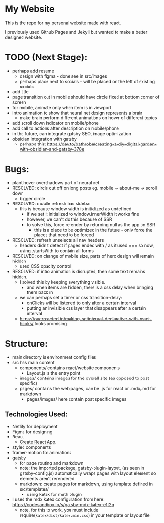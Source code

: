 # My Website
This is the repo for my personal website made with react.

I previously used Github Pages and Jekyll but wanted to make a better designed website.

# TODO (Next Stage):
- perhaps add resume
    - design with figma - done see in src/images
    - perhaps place next to socials - will be placed on the left of existing socials
- add title
- page transition out in mobile should have circle fixed at bottom corner of screen
- for mobile, animate only when item is in viewport
- intro animation to show that neural net design represents a brain
    - make brain perform different animations on hover of different topics
- add scroll down indicator on mobile/phone
- add call to actions after description on mobile/phone
- in the future, can integrate gatsby SEO, image optimization
- obsidian integration with gatsby
    - perhaps this: https://dev.to/bathrobe/creating-a-diy-digital-garden-with-obsidian-and-gatsby-378e

# Bugs:
- plant hover overshadows part of neural net
- RESOLVED: circle cut off on long posts eg. mobile -> about-me -> scroll down
    - bigger circle
- RESOLVED: mobile refresh has sidebar
    - this is because window width is initialized as undefined
        - if we set it initialized to window.innerWidth it works fine
        - however, we can't do this because of SSR
        - to solve this, force rerender by returning null as the app on SSR
            - this is a place to be optimized in the future - only force the places that need to be forced
- RESOLVED: refresh unselects all nav headers
    - headers didn't detect if pages ended with / as it used === so now, using .startsWith to contain all forms.
- RESOLVED: on change of mobile size, parts of hero design will remain hidden
    - used CSS opacity control
- RESOLVED: if intro animation is disrupted, then some text remains hidden.
    - I solved this by keeping everything visible. 
        - and when items are hidden, there is a css delay when bringing them back in
    - we can perhaps set a timer or css transition-delay:
        - onClicks will be listened to only after a certain interval
        - putting an invisible css layer that disappears after a certain interval
    - https://overreacted.io/making-setinterval-declarative-with-react-hooks/ looks promising

# Structure:
- main directory is environment config files
- src has main content
    - components/ contains react/website components
        - Layout.js is the entry point
    - images/ contains images for the overall site (as opposed to post specific)
    - pages/ contains the web pages, can be .js for react or .mdx/.md for markdown
        - pages/images/ here contain post specific images

## Technologies Used:
- Netlify for deployment
- Figma for designing
- React
    - [Create React App](https://github.com/facebook/create-react-app).
- styled components
- framer-motion for animations
- gatsby
    - for page routing and markdown
    - note: the imported package, gatsby-plugin-layout, (as seen in gatsby-config.js) automatically wraps pages with layout element so elements aren't rerendered 
    - markdown: create pages for markdown, using template defined in src/templates/
        - using katex for math plugin
- I used the mdx katex configuration from here: https://codesandbox.io/s/gatsby-mdx-katex-e1t2q
    - note, for this to work, you must include require(`katex/dist/katex.min.css`) in your template or layout file